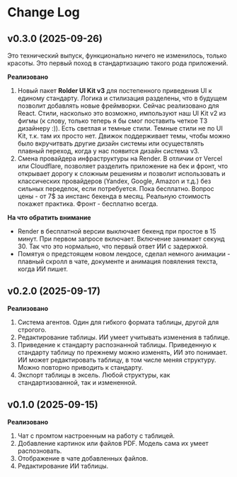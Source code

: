 # Change Log

## v0.3.0 (2025-09-26)

Это технический выпуск, функционально ничего не изменилось, только красоты. Это первый поход в стандартизацию такого рода приложений.

**Реализовано**

1. Новый пакет **Rolder UI Kit v3** для постепенного приведения UI к единому стандарту. Логика и стилизация разделены, что в будущем позволит добавлять новые фреймворки. Сейчас реализовано для React. Стили, насколько это возможно, импользуют наш UI Kit v2 из фигмы (к слову, только теперь я бы смог поставить четкое ТЗ дизайнеру :)). Есть светлая и темные стили. Темные стили не по UI Kit, т.к. там их просто нет. Движок поддерживает темы, чтобы можно было вкручитвать другие дизайн системы или осуществлять плавный переход, когда у нас появится дизайн система v3.
2. Смена провайдера инфраструктуры на Render. В отличии от Vercel или Cloudflare, позволяет разделить приложение на бек и фронт, что открывает дорогу к сложным решениям и позволит использовать и классических провайдеров (Yandex, Google, Amazon и т.д.) без сильных переделок, если потребуется. Пока бесплатно. Вопрос цены - от 7$ за инстанс бекенда в месяц. Реальную стоимость покажет практика. Фронт - бесплатно всегда.

**На что обратить внимание**

- Render в бесплатной версии выключает бекенд при простое в 15 минут. При первом запросе включает. Включение занимает секунд 30. Так что это нормально, что первый ответ ИИ с задержкой.
- Помятуя о предстоящем новом лендосе, сделал немного анимации - плавный скролл в чате, документе и анимация повяления текста, когда ИИ пишет.

## v0.2.0 (2025-09-17)

**Реализовано**

1. Система агентов. Один для гибкого формата таблицы, другой для строгого.
2. Редактирование таблицы. ИИ умеет учитывать изменения в таблице.
3. Приведение к стандарту распознанной таблицы. Приведенную к стандарту таблицу по прежнему можно изменять, ИИ это понимает. ИИ может редактировать таблицу, в том числе меняя структуру. Можно повторно приводить к стандарту.
4. Экспорт таблицы в эксель. Любой структуры, как стандартизованной, так и измененной.

## v0.1.0 (2025-09-15)

**Реализовано**

1. Чат с промтом настроенным на работу с таблицей.
2. Добавление картинок или файлов PDF. Модель сама их умеет распозновать.
3. Отображение в чате добавленных файлов.
4. Редактирование ИИ таблицы.
